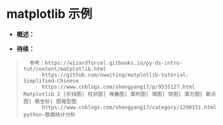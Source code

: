 # matplotlib 示例
- **概述：**
>
>
>
>
>
>
>
>
>
>
>
>
>

- **待续：**
>       参考：https://wizardforcel.gitbooks.io/py-ds-intro-tut/content/matplotlib.html
>           https://github.com/nwaiting/matplotlib-tutorial-Simplified-Chinese
>           https://www.cnblogs.com/shengyang17/p/9535127.html  Matplotlib 2 |折线图| 柱状图| 堆叠图| 面积图| 填图| 饼图| 直方图| 散点图| 极坐标| 图箱型图
>           https://www.cnblogs.com/shengyang17/category/1290151.html   python-数据统计分析
>
>
>
>
>
>
>
>
>
>
>
>
>
>
>
>
>
>
>
>
>
>
